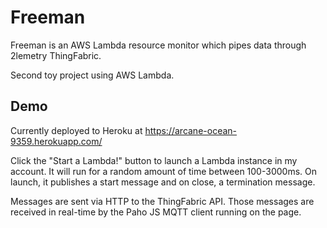 # Freeman

Freeman is an AWS Lambda resource monitor which pipes data through 2lemetry ThingFabric.

Second toy project using AWS Lambda.

## Demo

Currently deployed to Heroku at https://arcane-ocean-9359.herokuapp.com/

Click the "Start a Lambda!" button to launch a Lambda instance in my account. It will run for a random amount of time between 100-3000ms. On launch, it publishes a start message and on close, a termination message.

Messages are sent via HTTP to the ThingFabric API. Those messages are received in real-time by the Paho JS MQTT client running on the page.

